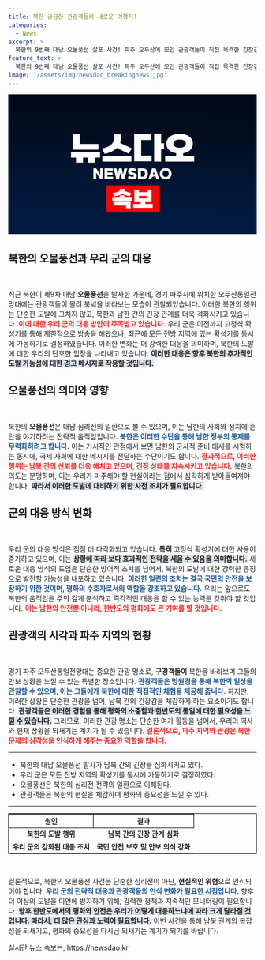 ```yaml
---
title: 북한 궁금한 관광객들의 새로운 여행지!
categories:
  - News
excerpt: >
  북한의 9번째 대남 오물풍선 살포 사건! 파주 오두산에 모인 관광객들이 직접 목격한 긴장감 넘치는 현장과 우리 군의 긴급 대응 속보를 확인하세요!
feature_text: >
  북한의 9번째 대남 오물풍선 살포 사건! 파주 오두산에 모인 관광객들이 직접 목격한 긴장감 넘치는 현장과 우리 군의 긴급 대응 속보를 확인하세요!
image: '/assets/img/newsdao_breakingnews.jpg'
---
```


<p><img src="/assets/img/newsdao_breakingnews.jpg" alt="koreaapp 속보" /></p>

<h2 data-ke-size="size26">북한의 오물풍선과 우리 군의 대응</h2>

<p data-ke-size="size16">&nbsp;</p>

<p data-ke-size="size16">최근 북한이 제9차 대남 <b>오물풍선</b>을 발사한 가운데, 경기 파주시에 위치한 오두산통일전망대에는 관광객들이 몰려 북녘을 바라보는 모습이 관찰되었습니다. 이러한 북한의 행위는 단순한 도발에 그치지 않고, 북한과 남한 간의 긴장 관계를 더욱 격화시키고 있습니다. <b><span style="color: #ee2323;">이에 대한 우리 군의 대응 방안이 주목받고 있습니다.</span></b> 우리 군은 이전까지 고정식 확성기를 통해 제한적으로 방송을 해왔으나, 최근에 모든 전방 지역에 있는 확성기를 동시에 가동하기로 결정하였습니다. 이러한 변화는 더 강력한 대응을 의미하며, 북한의 도발에 대한 우리의 단호한 입장을 나타내고 있습니다. <b><span style="background-color: #21538527;">이러한 대응은 향후 북한의 추가적인 도발 가능성에 대한 경고 메시지로 작용할 것입니다.</span></b></p>

<h2 data-ke-size="size26">오물풍선의 의미와 영향</h2>

<p data-ke-size="size16">&nbsp;</p>

<p data-ke-size="size16">북한의 <b>오물풍선</b>은 대남 심리전의 일환으로 볼 수 있으며, 이는 남한의 사회와 정치에 혼란을 야기하려는 전략적 움직임입니다. <b><span style="color: #1a5490;">북한은 이러한 수단을 통해 남한 정부의 통제를 무력화하려고 합니다.</span></b> 이는 거시적인 관점에서 보면 남한의 군사적 준비 태세를 시험하는 동시에, 국제 사회에 대한 메시지를 전달하는 수단이기도 합니다. <b><span style="color: #ee2323;">결과적으로, 이러한 행위는 남북 간의 신뢰를 더욱 해치고 있으며, 긴장 상태를 지속시키고 있습니다.</span></b> 북한의 의도는 분명하며, 이는 우리가 마주해야 할 현실이라는 점에서 심각하게 받아들여져야 합니다. <b><span style="background-color: #21538527;">따라서 이러한 도발에 대비하기 위한 사전 조치가 필요합니다.</span></b></p>

<h2 data-ke-size="size26">군의 대응 방식 변화</h2>

<p data-ke-size="size16">&nbsp;</p>

<p data-ke-size="size16">우리 군의 대응 방식은 점점 더 다각화되고 있습니다. <b>특히</b> 고정식 확성기에 대한 사용이 증가하고 있으며, 이는 <b><span style="background-color: #21538527;">상황에 따라 보다 효과적인 전략을 세울 수 있음을 의미합니다.</span></b> 새로운 대응 방식의 도입은 단순한 방어적 조치를 넘어서, 북한의 도발에 대한 강력한 응징으로 발전할 가능성을 내포하고 있습니다. <b><span style="color: #1a5490;">이러한 일련의 조치는 결국 국민의 안전을 보장하기 위한 것이며, 평화의 수호자로서의 역할을 강조하고 있습니다.</span></b> 우리는 앞으로도 북한의 움직임을 주의 깊게 분석하고 즉각적인 대응을 할 수 있는 능력을 갖춰야 할 것입니다. <b><span style="color: #ee2323;">이는 남한의 안전뿐 아니라, 한반도의 평화에도 큰 기여를 할 것입니다.</span></b></p>

<h2 data-ke-size="size26">관광객의 시각과 파주 지역의 현황</h2>

<p data-ke-size="size16">&nbsp;</p>

<p data-ke-size="size16">경기 파주 오두산통일전망대는 중요한 관광 명소로, <b>구경객들이</b> 북한을 바라보며 그들의 안보 상황을 느낄 수 있는 특별한 장소입니다. <b><span style="color: #1a5490;">관광객들은 망원경을 통해 북한의 일상을 관찰할 수 있으며, 이는 그들에게 북한에 대한 직접적인 체험을 제공해 줍니다.</span></b> 하지만, 이러한 상황은 단순한 관광을 넘어, 남북 간의 긴장감을 체감하게 하는 요소이기도 합니다. <b><span style="background-color: #21538527;">관광객들은 이러한 경험을 통해 평화의 소중함과 한반도의 통일에 대한 필요성을 느낄 수 있습니다.</span></b> 그러므로, 이러한 관광 명소는 단순한 여가 활동을 넘어서, 우리의 역사와 현재 상황을 되새기는 계기가 될 수 있습니다. <b><span style="color: #ee2323;">결론적으로, 파주 지역의 관광은 북한 문제의 심각성을 인식하게 해주는 중요한 역할을 합니다.</span></b></p>

<hr>

<ul>
  <li>북한의 대남 오물풍선 발사가 남북 간의 긴장을 심화시키고 있다.</li>
  <li>우리 군은 모든 전방 지역의 확성기를 동시에 가동하기로 결정하였다.</li>
  <li>오물풍선은 북한의 심리전 전략의 일환으로 이해된다.</li>
  <li>관광객들은 북한의 현실을 체감하며 평화의 중요성을 느낄 수 있다.</li>
</ul>

<hr>

<table style="border: 1px solid black; width: 100%; border-collapse: collapse;">
  <tr>
    <th style="border: 1px solid black; text-align: center;">원인</th>
    <th style="border: 1px solid black; text-align: center;">결과</th>
  </tr>
  <tr>
    <td style="text-align: center; height: 17px;"><b>북한의 도발 행위</b></td>
    <td style="text-align: center; height: 17px;"><b>남북 간의 긴장 관계 심화</b></td>
  </tr>
  <tr>
    <td style="text-align: center; height: 17px;"><b>우리 군의 강화된 대응 조치</b></td>
    <td style="text-align: center; height: 17px;"><b>국민 안전 보호 및 안보 의식 강화</b></td>
  </tr>
</table>

<p data-ke-size="size16">&nbsp;</p>

<p data-ke-size="size16">결론적으로, 북한의 오물풍선 사건은 단순한 심리전이 아닌, <b>현실적인 위협</b>으로 인식되어야 합니다. <b><span style="color: #1a5490;">우리 군의 전략적 대응과 관광객들의 인식 변화가 필요한 시점입니다.</span></b> 향후 더 이상의 도발을 미연에 방지하기 위해, 강력한 정책과 지속적인 모니터링이 필요합니다. <b><span style="background-color: #21538527;">향후 한반도에서의 평화와 안전은 우리가 어떻게 대응하느냐에 따라 크게 달라질 것입니다. 따라서, 더 많은 관심과 노력이 필요합니다.</span></b> 이번 사건을 통해 남북 관계의 복잡성을 되새기고, 평화의 중요성을 다시금 되새기는 계기가 되기를 바랍니다.</p>
실시간 뉴스 속보는, <a href="https://newsdao.kr" rel="dofollow">https://newsdao.kr</a>


